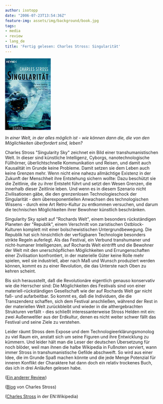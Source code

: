 ```yaml
---
author: isotopp
date: "2006-07-23T13:54:36Z"
feature-img: assets/img/background/book.jpg
tags:
- media
- review
- lang_de
title: 'Fertig gelesen: Charles Stross: Singularität'
---
```


![](/uploads/singularitaet.jpg)

*In einer Welt, in der alles möglich ist - wie können dann die, die von den Möglichkeiten überfordert sind, leben?*

Charles Stross "Singularity Sky" zeichnet ein Bild einer transhumanistischen Welt.
In dieser sind künstliche Intelligenz, Cyborgs, nanotechnologische Füllhörner, überlichtschnelle Kommunikation und Reisen, und damit auch Kausalität im Grunde keine Probleme.
Damit setzen sie dem Leben auch keine Grenzen mehr.
Wenn nicht eine nahezu allmächtige Existenz in der Zukunft der Menschheit ihre Entstehung sichern wollte:
Dazu beschützt sie die Zeitlinie, die zu ihrer Entsteht führt und setzt den Wesen Grenzen, die innerhalb dieser Zeitlinie leben.
Und wenn es in diesem Szenario nicht Zivilisationen gäbe, die den grenzenlosen Technologieschock der Singularität - dem überexponentiellen Anwachsen des technologischen Wissens - durch eine Art Retro-Kultur zu entkommen versuchen, und darum die technischen Möglichkeiten ihrer Bewohner künstlich beschränken.

Singularity Sky spielt auf "Rochards Welt", einem besonders rückständigen Planeten der "Republik", einem Verschnitt von zaristischen Ostblock-Kulturen komplett mit einer bolschewistischen Untergrundbewegung.
Die Republik hat sich hinsichtlich der verfügbaren Technologie besonders strikte Regeln auferlegt.
Als das Festival, ein Verbund transhumaner und nicht-humaner Intelligenzen, auf Rochards Welt eintrifft und die Bewohner der Welt mit den unerschöpflichen Möglichkeiten und Errungenschaften einer Zivilisation konfrontiert, in der materielle Güter keine Rolle mehr spielen, weil sie industriell, aber nach Maß und Wunsch produziert werden können, kommt es zu einer Revolution, die das Unterste nach Oben zu kehren scheint. 

Bis sich herausstellt, daß die Revolutionäre eigentlich genauso konservativ wie die Herrscher sind: 
Die Möglichkeiten des Festivals sind von einer materiell-rückständigen Gesellschaft wie der auf Rochards Welt gar nicht faß- und aufarbeitbar.
So kommt es, daß die Individuen, die die Transzendenz schaffen, sich dem Festival anschließen, während der Rest in der materiellen Welt zurückbleibt und wieder in die althergebrachten Strukturen verfällt - dies schließt interessanterweise Stross Helden mit ein: zwei Außenweltler aus der Erdkultur, denen es nicht weiter schwer fällt das Festival und seine Ziele zu verstehen.

Leider räumt Stross dem Expose und dem Technologieerklärungsmonolog zu viel Raum ein, anstatt sich um seine Figuren und ihre Entwicklung zu kümmern.
Und leider hält man die Leser der deutschen Übersetzung für noch blöder, weil man ihnen die halbe Wikipedia in Fußnoten serviert, wann immer Stross in transhumanistische Gefilde abschweift. 
So wird aus einer Idee, die im Grunde Spaß machen könnte und die jede Menge Potenzial für inneren Konflikt der Charaktere hat dann doch ein relativ trockenes Buch, das ich in drei Anläufen gelesen habe.

([Ein anderer Review](http://www.epilog.de/PersData/S/Misc/Stross_Charles__Singularitaet_kAC.htm))

([Blog](http://www.antipope.org/charlie/blog-static/index.html) von Charles Stross)

([Charles Stross](http://en.wikipedia.org/wiki/Charles_Stross) in der EN:Wikipedia)
